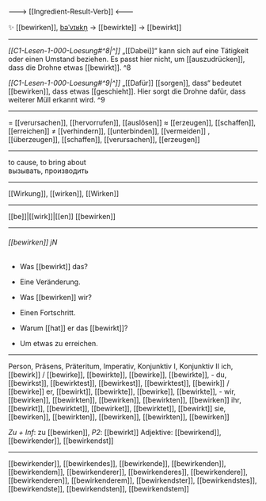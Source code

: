 ---> [[Ingredient-Result-Verb]] <---

✨ [[bewirken]], [bəˈvɪʁkn̩](https://youglish.com/pronounce/bewirken/german) → [[bewirkte]] → [[bewirkt]]

---
*[[C1-Lesen-1-000-Loesung#^8|^]]* „[[Dabei]]“ kann sich auf eine Tätigkeit oder einen Umstand beziehen. Es passt hier nicht, um [[auszudrücken]], dass die Drohne etwas [[bewirkt]]. ^8


*[[C1-Lesen-1-000-Loesung#^9|^]]* „[[Dafür]] [[sorgen]], dass“ bedeutet [[bewirken]], dass etwas [[geschieht]]. Hier sorgt die Drohne dafür, dass weiterer Müll erkannt wird. ^9



---
= [[verursachen]], [[hervorrufen]], [[auslösen]]
≈ [[erzeugen]], [[schaffen]], [[erreichen]]
≠ [[verhindern]], [[unterbinden]], [[vermeiden]]
, [[überzeugen]], [[schaffen]], [[verursachen]], [[erzeugen]]


---
to cause, to bring about  
вызывать, производить

---
[[Wirkung]], [[wirken]], [[Wirken]]

---
[[be]]|[[wirk]]|[[en]]
[[bewirken]]


---
###### [[bewirken]] jN
- Was [[bewirkt]] das?
- Eine Veränderung.

- Was [[bewirken]] wir?
- Einen Fortschritt.

- Warum [[hat]] er das [[bewirkt]]?
- Um etwas zu erreichen.

---
Person, Präsens, Präteritum, Imperativ, Konjunktiv I, Konjunktiv II
ich, [[bewirk]] / [[bewirke]], [[bewirkte]], [[bewirke]], [[bewirkte]], -
du, [[bewirkst]], [[bewirktest]], [[bewirkest]], [[bewirktest]], [[bewirk]] / [[bewirke]]
er, [[bewirkt]], [[bewirkte]], [[bewirke]], [[bewirkte]], -
wir, [[bewirken]], [[bewirkten]], [[bewirken]], [[bewirkten]], [[bewirken]]
ihr, [[bewirkt]], [[bewirktet]], [[bewirket]], [[bewirktet]], [[bewirkt]]
sie, [[bewirken]], [[bewirkten]], [[bewirken]], [[bewirkten]], [[bewirken]]

*Zu + Inf*: zu [[bewirken]], *P2*: [[bewirkt]]
Adjektive: [[bewirkend]], [[bewirkender]], [[bewirkendst]]

---
[[bewirkender]], [[bewirkendes]], [[bewirkende]], [[bewirkenden]], [[bewirkendem]], [[bewirkenderer]], [[bewirkenderes]], [[bewirkendere]], [[bewirkenderen]], [[bewirkenderem]], [[bewirkendster]], [[bewirkendstes]], [[bewirkendste]], [[bewirkendsten]], [[bewirkendstem]]